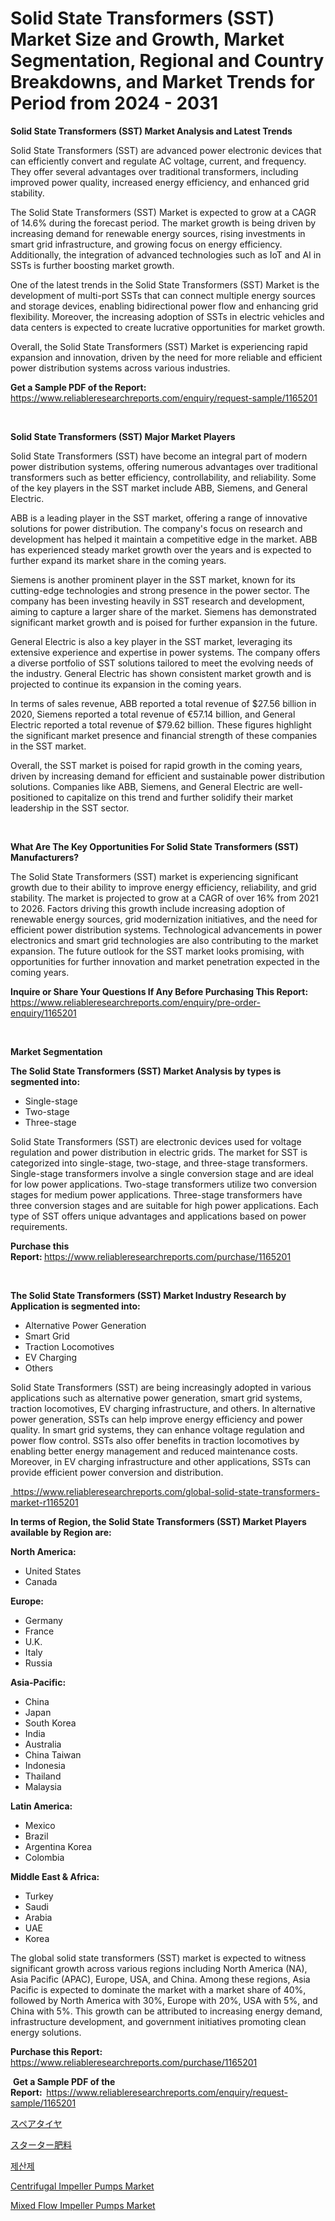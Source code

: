 <p><h1>Solid State Transformers (SST) Market Size and Growth, Market Segmentation, Regional and Country Breakdowns, and Market Trends for Period from 2024 -  2031</h1></p><p><strong>Solid State Transformers (SST) Market Analysis and Latest Trends</strong></p>
<p><p>Solid State Transformers (SST) are advanced power electronic devices that can efficiently convert and regulate AC voltage, current, and frequency. They offer several advantages over traditional transformers, including improved power quality, increased energy efficiency, and enhanced grid stability.</p><p>The Solid State Transformers (SST) Market is expected to grow at a CAGR of 14.6% during the forecast period. The market growth is being driven by increasing demand for renewable energy sources, rising investments in smart grid infrastructure, and growing focus on energy efficiency. Additionally, the integration of advanced technologies such as IoT and AI in SSTs is further boosting market growth.</p><p>One of the latest trends in the Solid State Transformers (SST) Market is the development of multi-port SSTs that can connect multiple energy sources and storage devices, enabling bidirectional power flow and enhancing grid flexibility. Moreover, the increasing adoption of SSTs in electric vehicles and data centers is expected to create lucrative opportunities for market growth.</p><p>Overall, the Solid State Transformers (SST) Market is experiencing rapid expansion and innovation, driven by the need for more reliable and efficient power distribution systems across various industries.</p></p>
<p><strong>Get a Sample PDF of the Report:&nbsp;</strong> <a href="https://www.reliableresearchreports.com/enquiry/request-sample/1165201">https://www.reliableresearchreports.com/enquiry/request-sample/1165201</a></p>
<p>&nbsp;</p>
<p><strong>Solid State Transformers (SST) Major Market Players</strong></p>
<p><p>Solid State Transformers (SST) have become an integral part of modern power distribution systems, offering numerous advantages over traditional transformers such as better efficiency, controllability, and reliability. Some of the key players in the SST market include ABB, Siemens, and General Electric.</p><p>ABB is a leading player in the SST market, offering a range of innovative solutions for power distribution. The company's focus on research and development has helped it maintain a competitive edge in the market. ABB has experienced steady market growth over the years and is expected to further expand its market share in the coming years.</p><p>Siemens is another prominent player in the SST market, known for its cutting-edge technologies and strong presence in the power sector. The company has been investing heavily in SST research and development, aiming to capture a larger share of the market. Siemens has demonstrated significant market growth and is poised for further expansion in the future.</p><p>General Electric is also a key player in the SST market, leveraging its extensive experience and expertise in power systems. The company offers a diverse portfolio of SST solutions tailored to meet the evolving needs of the industry. General Electric has shown consistent market growth and is projected to continue its expansion in the coming years.</p><p>In terms of sales revenue, ABB reported a total revenue of $27.56 billion in 2020, Siemens reported a total revenue of €57.14 billion, and General Electric reported a total revenue of $79.62 billion. These figures highlight the significant market presence and financial strength of these companies in the SST market.</p><p>Overall, the SST market is poised for rapid growth in the coming years, driven by increasing demand for efficient and sustainable power distribution solutions. Companies like ABB, Siemens, and General Electric are well-positioned to capitalize on this trend and further solidify their market leadership in the SST sector.</p></p>
<p>&nbsp;</p>
<p><strong>What Are The Key Opportunities For Solid State Transformers (SST) Manufacturers?</strong></p>
<p><p>The Solid State Transformers (SST) market is experiencing significant growth due to their ability to improve energy efficiency, reliability, and grid stability. The market is projected to grow at a CAGR of over 16% from 2021 to 2026. Factors driving this growth include increasing adoption of renewable energy sources, grid modernization initiatives, and the need for efficient power distribution systems. Technological advancements in power electronics and smart grid technologies are also contributing to the market expansion. The future outlook for the SST market looks promising, with opportunities for further innovation and market penetration expected in the coming years.</p></p>
<p><strong>Inquire or Share Your Questions If Any Before Purchasing This Report:</strong> <a href="https://www.reliableresearchreports.com/enquiry/pre-order-enquiry/1165201">https://www.reliableresearchreports.com/enquiry/pre-order-enquiry/1165201</a></p>
<p>&nbsp;</p>
<p><strong>Market Segmentation</strong></p>
<p><strong>The Solid State Transformers (SST) Market Analysis by types is segmented into:</strong></p>
<p><ul><li>Single-stage</li><li>Two-stage</li><li>Three-stage</li></ul></p>
<p><p>Solid State Transformers (SST) are electronic devices used for voltage regulation and power distribution in electric grids. The market for SST is categorized into single-stage, two-stage, and three-stage transformers. Single-stage transformers involve a single conversion stage and are ideal for low power applications. Two-stage transformers utilize two conversion stages for medium power applications. Three-stage transformers have three conversion stages and are suitable for high power applications. Each type of SST offers unique advantages and applications based on power requirements.</p></p>
<p><strong>Purchase this Report:&nbsp;</strong><a href="https://www.reliableresearchreports.com/purchase/1165201">https://www.reliableresearchreports.com/purchase/1165201</a></p>
<p>&nbsp;</p>
<p><strong>The Solid State Transformers (SST) Market Industry Research by Application is segmented into:</strong></p>
<p><ul><li>Alternative Power Generation</li><li>Smart Grid</li><li>Traction Locomotives</li><li>EV Charging</li><li>Others</li></ul></p>
<p><p>Solid State Transformers (SST) are being increasingly adopted in various applications such as alternative power generation, smart grid systems, traction locomotives, EV charging infrastructure, and others. In alternative power generation, SSTs can help improve energy efficiency and power quality. In smart grid systems, they can enhance voltage regulation and power flow control. SSTs also offer benefits in traction locomotives by enabling better energy management and reduced maintenance costs. Moreover, in EV charging infrastructure and other applications, SSTs can provide efficient power conversion and distribution.</p></p>
<p><a href="https://www.reliableresearchreports.com/global-solid-state-transformers-market-r1165201">&nbsp;https://www.reliableresearchreports.com/global-solid-state-transformers-market-r1165201</a></p>
<p><strong>In terms of Region, the Solid State Transformers (SST) Market Players available by Region are:</strong></p>
<p>
    <p> <strong> North America: </strong>
        <ul>
            <li>United States</li>
            <li>Canada</li>
        </ul>
        </p> 
    <p> <strong> Europe: </strong>
        <ul>
            <li>Germany</li>
            <li>France</li>
            <li>U.K.</li>
            <li>Italy</li>
            <li>Russia</li>
        </ul>
        </p> 
    <p> <strong> Asia-Pacific: </strong>
        <ul>
            <li>China</li>
            <li>Japan</li>
            <li>South Korea</li>
            <li>India</li>
            <li>Australia</li>
            <li>China Taiwan</li>
            <li>Indonesia</li>
            <li>Thailand</li>
            <li>Malaysia</li>
        </ul>
        </p> 
    <p> <strong> Latin America: </strong>
        <ul>
            <li>Mexico</li>
            <li>Brazil</li>
            <li>Argentina Korea</li>
            <li>Colombia</li>
        </ul>
        </p> 
    <p> <strong> Middle East & Africa: </strong>
        <ul>
            <li>Turkey</li>
            <li>Saudi</li>
            <li>Arabia</li>
            <li>UAE</li>
            <li>Korea</li>
        </ul>
    </p>
    </p>
<p><p>The global solid state transformers (SST) market is expected to witness significant growth across various regions including North America (NA), Asia Pacific (APAC), Europe, USA, and China. Among these regions, Asia Pacific is expected to dominate the market with a market share of 40%, followed by North America with 30%, Europe with 20%, USA with 5%, and China with 5%. This growth can be attributed to increasing energy demand, infrastructure development, and government initiatives promoting clean energy solutions.</p></p>
<p><strong>Purchase this Report: </strong><a href="https://www.reliableresearchreports.com/purchase/1165201">https://www.reliableresearchreports.com/purchase/1165201</a></p>
<p>&nbsp;<strong>Get a Sample PDF of the Report:&nbsp;&nbsp;</strong><a href="https://www.reliableresearchreports.com/enquiry/request-sample/1165201">https://www.reliableresearchreports.com/enquiry/request-sample/1165201</a></p>
<p><strong></strong></p>
<p><p><a href="https://github.com/alyle7648/Market-Research-Report-List-1/blob/main/362872139211.md">スペアタイヤ</a></p><p><a href="https://github.com/nxboeu02965442/Market-Research-Report-List-1/blob/main/775358739212.md">スターター肥料</a></p><p><a href="https://github.com/sammyUltyylrich9067856/Market-Research-Report-List-1/blob/main/535787237421.md">제산제</a></p><p><a href="https://github.com/Sinjinluong3e0awx2m195k76/Market-Research-Report-List-2/blob/main/centrifugal-impeller-pumps-market.md">Centrifugal Impeller Pumps Market</a></p><p><a href="https://github.com/CliffMedina6/Market-Research-Report-List-4/blob/main/mixed-flow-impeller-pumps-market.md">Mixed Flow Impeller Pumps Market</a></p></p>